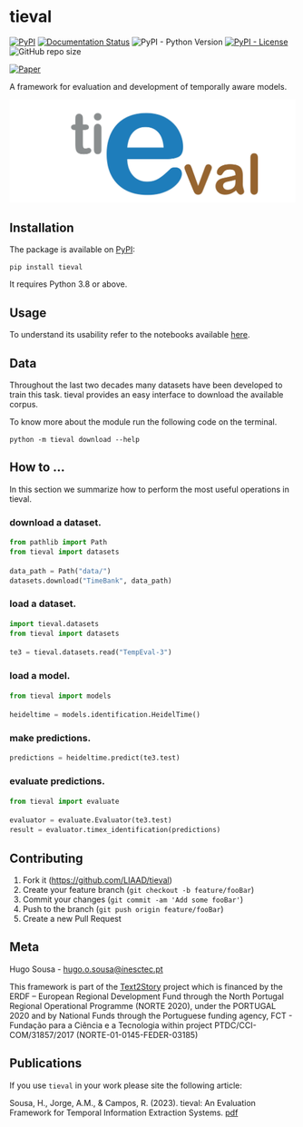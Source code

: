# tieval

[![PyPI](https://img.shields.io/pypi/v/tieval)](https://pypi.org/project/tieval/)
[![Documentation Status](https://readthedocs.org/projects/tieval/badge/?version=latest)](https://tieval.readthedocs.io/en/latest/?badge=latest)
![PyPI - Python Version](https://img.shields.io/pypi/pyversions/tieval)
[![PyPI - License](https://img.shields.io/pypi/l/tieval)](LICENSE)
![GitHub repo size](https://img.shields.io/github/repo-size/LIAAD/tieval)

[![Paper](https://img.shields.io/badge/-paper-9cf)](https://arxiv.org/pdf/2301.04643.pdf)

A framework for evaluation and development of temporally aware models.

![](imgs/tieval.png)

## Installation

The package is available on [PyPI](https://pypi.org/project/tieval/):

```shell
pip install tieval
```

It requires Python 3.8 or above.

## Usage

To understand its usability refer to the notebooks available [here]().

## Data

Throughout the last two decades many datasets have been developed to train this task.
tieval provides an easy interface to download the available corpus.

To know more about the module run the following code on the terminal.

```shell
python -m tieval download --help
```

## How to ...

In this section we summarize how to perform the most useful operations in tieval.

### download a dataset.

```python
from pathlib import Path
from tieval import datasets

data_path = Path("data/")
datasets.download("TimeBank", data_path)
```

### load a dataset.

```python
import tieval.datasets
from tieval import datasets

te3 = tieval.datasets.read("TempEval-3")
```

### load a model.

```python
from tieval import models

heideltime = models.identification.HeidelTime()
```

### make predictions.

```python
predictions = heideltime.predict(te3.test)
```

### evaluate predictions.

```python
from tieval import evaluate

evaluator = evaluate.Evaluator(te3.test)
result = evaluator.timex_identification(predictions)
```

## Contributing

1. Fork it (https://github.com/LIAAD/tieval)
2. Create your feature branch (`git checkout -b feature/fooBar`)
3. Commit your changes (`git commit -am 'Add some fooBar'`)
4. Push to the branch (`git push origin feature/fooBar`)
5. Create a new Pull Request

## Meta

Hugo Sousa - hugo.o.sousa@inesctec.pt

This framework is part of the [Text2Story](https://text2story.inesctec.pt/) project which is financed by the ERDF –
European Regional Development Fund through the North Portugal Regional Operational Programme (NORTE 2020), under the
PORTUGAL 2020 and by National Funds through the Portuguese funding agency, FCT - Fundação para a Ciência e a Tecnologia
within project PTDC/CCI-COM/31857/2017 (NORTE-01-0145-FEDER-03185) 

## Publications

If you use `tieval` in your work please site the following article:

Sousa, H., Jorge, A.M., & Campos, R. (2023). tieval: An Evaluation Framework for Temporal Information Extraction Systems. [pdf](https://arxiv.org/pdf/2301.04643.pdf)
